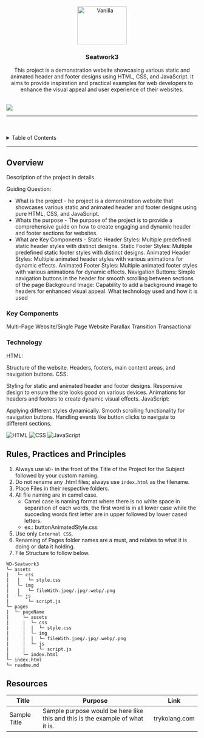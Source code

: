 <a name="readme-top">

<br/>

<br />
<div align="center">
  <a href="https://github.com/zyx-0314/">
  <!-- TODO: If you want to add logo or banner you can add it here -->
    <img src="https://w0.peakpx.com/wallpaper/1016/701/HD-wallpaper-sasuke-uchiha-neon-lights-manga-artwork-anime-characters-naruto.jpg" alt="Vanilla" width="130" height="100">
  </a>
<!-- TODO: Change Title to the name of the title of your Project -->
  <h3 align="center">Seatwork3</h3>
</div>
<!-- TODO: Make a short description -->
<div align="center">
  This project is a demonstration website showcasing various static and animated header and footer designs using HTML, CSS, and JavaScript. It aims to provide inspiration and practical examples for web developers to enhance the visual appeal and user experience of their websites.
</div>

<br />

<!-- TODO: Change the zyx-0314 into your github username  -->
<!-- TODO: Change the WD-Template-Project into the same name of your folder -->
![](https://visit-counter.vercel.app/counter.png?page=zyx-0314/WD-Template-Project)

---

<br />
<br />

<!-- TODO: If you want to add more layers for your readme -->
<details>
  <summary>Table of Contents</summary>
  <ol>
    <li>
      <a href="#overview">Overview</a>
      <ol>
        <li>
          <a href="#key-components">Key Components</a>
        </li>
        <li>
          <a href="#technology">Technology</a>
        </li>
      </ol>
    </li>
    <li>
      <a href="#rule,-practices-and-principles">Rules, Practices and Principles</a>
    </li>
    <li>
      <a href="#resources">Resources</a>
    </li>
  </ol>
</details>

---

## Overview

<!-- TODO: To be changed -->
<!-- The following are just sample -->
Description of the project in details.

Guiding Question:
- What is the project - he project is a demonstration website that showcases various static and animated header and footer designs using pure HTML, CSS, and JavaScript.
- Whats the purpose - The purpose of the project is to provide a comprehensive guide on how to create engaging and dynamic header and footer sections for websites.
- What are Key Components -  Static Header Styles: Multiple predefined static header styles with distinct designs.
 Static Footer Styles: Multiple predefined static footer styles with distinct designs.
Animated Header Styles: Multiple animated header styles with various animations for dynamic effects.
Animated Footer Styles: Multiple animated footer styles with various animations for dynamic effects.
Navigation Buttons: Simple navigation buttons in the header for smooth scrolling between sections of the page
Background Image: Capability to add a background image to headers for enhanced visual appeal.
What technology used and how it is used

### Key Components
<!-- TODO: List of Key Components -->
<!-- The following are just sample -->
Multi-Page Website/Single Page Website
Parallax Transition
Transactional
### Technology
<!-- TODO: List of Technology Used -->
HTML:

Structure of the website.
Headers, footers, main content areas, and navigation buttons.
CSS:

Styling for static and animated header and footer designs.
Responsive design to ensure the site looks good on various devices.
Animations for headers and footers to create dynamic visual effects.
JavaScript:

Applying different styles dynamically.
Smooth scrolling functionality for navigation buttons.
Handling events like button clicks to navigate to different sections.

![HTML](https://img.shields.io/badge/HTML-E34F26?style=for-the-badge&logo=html5&logoColor=white)
![CSS](https://img.shields.io/badge/CSS-1572B6?style=for-the-badge&logo=css3&logoColor=white)
![JavaScript](https://img.shields.io/badge/JavaScript-F7DF1E?style=for-the-badge&logo=javascript&logoColor=white)

## Rules, Practices and Principles
1. Always use `WD-` in the front of the Title of the Project for the Subject followed by your custom naming.
2. Do not rename any .html files; always use `index.html` as the filename.
3. Place Files in their respective folders.
4. All file naming are in camel case.
   - Camel case is naming format where there is no white space in separation of each words, the first word is in all lower case while the succeding words first letter are in upper followed by lower cased letters.
   - ex.: buttonAnimatedStyle.css
5. Use only `External CSS`.
6. Renaming of Pages folder names are a must, and relates to what it is doing or data it holding.
7. File Structure to follow below.

```
WD-Seatwork3
└─ assets
|   └─ css
|   |   └─ style.css
|   └─ img
|   |   └─ fileWith.jpeg/.jpg/.webp/.png
|   └─ js
|       └─ script.js
└─ pages
|  └─ pageName
|     └─ assets
|     |  └─ css
|     |  |  └─ style.css
|     |  └─ img
|     |  |  └─ fileWith.jpeg/.jpg/.webp/.png
|     |  └─ js
|     |     └─ script.js
|     └─ index.html
└─ index.html
└─ readme.md
```

## Resources

<!-- TODO: Add References -->
| Title | Purpose | Link |
|-|-|-|
| Sample Title | Sample purpose would be here like this and this is the example of what it is. | trykolang.com |
